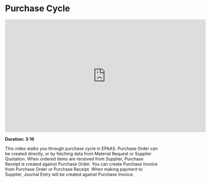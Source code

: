 <!-- add-breadcrumbs -->
# Purchase Cycle

<iframe width="660" height="371" src="https://www.youtube.com/embed/EK65tLdVUDk" frameborder="0" allowfullscreen></iframe>

**Duration: 3:16**

This video walks you through purchase cycle in EPAAS. Purchase Order can be created directly, or by fetching data from Material Request or Supplier Quotation. When ordered items are received from Supplier, Purchase Receipt is created against Purchase Order. You can create Purchase Invoice from Purchase Order or Purchase Receipt. When making payment to Supplier, Journal Entry will be created against Purchase Invoice.
